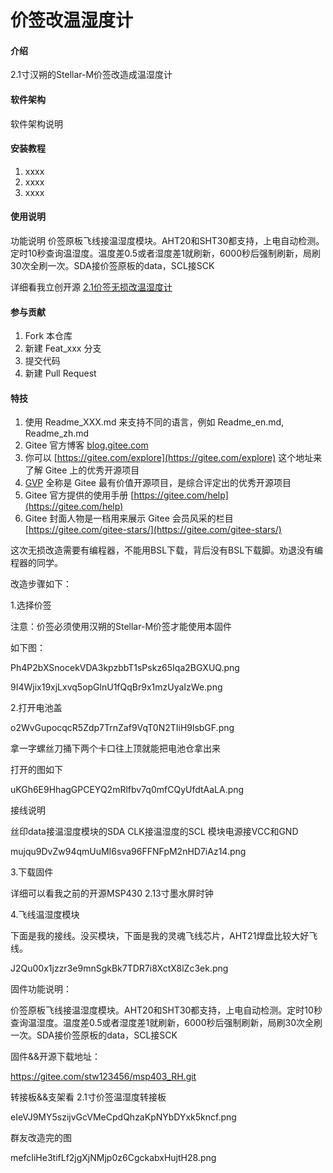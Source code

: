 # 价签改温湿度计

#### 介绍
2.1寸汉朔的Stellar-M价签改造成温湿度计
#### 软件架构
软件架构说明


#### 安装教程

1.  xxxx
2.  xxxx
3.  xxxx

#### 使用说明
功能说明
价签原板飞线接温湿度模块。AHT20和SHT30都支持，上电自动检测。定时10秒查询温湿度。温度差0.5或者湿度差1就刷新，6000秒后强制刷新，局刷30次全刷一次。SDA接价签原板的data，SCL接SCK

详细看我立创开源 [2.1价签无损改温湿度计](https://oshwhub.com/article/2.1jia-qian-wu-sun-gai-wen-shi-du-ji)
#### 参与贡献

1.  Fork 本仓库
2.  新建 Feat_xxx 分支
3.  提交代码
4.  新建 Pull Request


#### 特技

1.  使用 Readme\_XXX.md 来支持不同的语言，例如 Readme\_en.md, Readme\_zh.md
2.  Gitee 官方博客 [blog.gitee.com](https://blog.gitee.com)
3.  你可以 [https://gitee.com/explore](https://gitee.com/explore) 这个地址来了解 Gitee 上的优秀开源项目
4.  [GVP](https://gitee.com/gvp) 全称是 Gitee 最有价值开源项目，是综合评定出的优秀开源项目
5.  Gitee 官方提供的使用手册 [https://gitee.com/help](https://gitee.com/help)
6.  Gitee 封面人物是一档用来展示 Gitee 会员风采的栏目 [https://gitee.com/gitee-stars/](https://gitee.com/gitee-stars/)

这次无损改造需要有编程器，不能用BSL下载，背后没有BSL下载脚。劝退没有编程器的同学。

 

改造步骤如下：

1.选择价签

注意：价签必须使用汉朔的Stellar-M价签才能使用本固件

如下图：

Ph4P2bXSnocekVDA3kpzbbT1sPskz65Iqa2BGXUQ.png

9I4Wjix19xjLxvq5opGlnU1fQqBr9x1mzUyaIzWe.png

 

2.打开电池盖

 

o2WvGupocqcR5Zdp7TrnZaf9VqT0N2TIiH9lsbGF.png

拿一字螺丝刀捅下两个卡口往上顶就能把电池仓拿出来

打开的图如下

uKGh6E9HhagGPCEYQ2mRlfbv7q0mfCQyUfdtAaLA.png

 

接线说明

丝印data接温湿度模块的SDA  CLK接温湿度的SCL    模块电源接VCC和GND

mujqu9DvZw94qmUuMI6sva96FFNFpM2nHD7iAz14.png

 

3.下载固件

详细可以看我之前的开源MSP430 2.13寸墨水屏时钟

 

4.飞线温湿度模块

下面是我的接线。没买模块，下面是我的灵魂飞线芯片，AHT21焊盘比较大好飞线。

J2Qu00x1jzzr3e9mnSgkBk7TDR7i8XctX8lZc3ek.png

 

固件功能说明：

价签原板飞线接温湿度模块。AHT20和SHT30都支持，上电自动检测。定时10秒查询温湿度。温度差0.5或者湿度差1就刷新，6000秒后强制刷新，局刷30次全刷一次。SDA接价签原板的data，SCL接SCK

固件&&开源下载地址：

https://gitee.com/stw123456/msp403_RH.git

 

转接板&&支架看  2.1寸价签温湿度转接板

eIeVJ9MY5szijvGcVMeCpdQhzaKpNYbDYxk5kncf.png

 

 

群友改造完的图

mefcIiHe3tifLf2jgXjNMjp0z6CgckabxHujtH28.png

 

 
